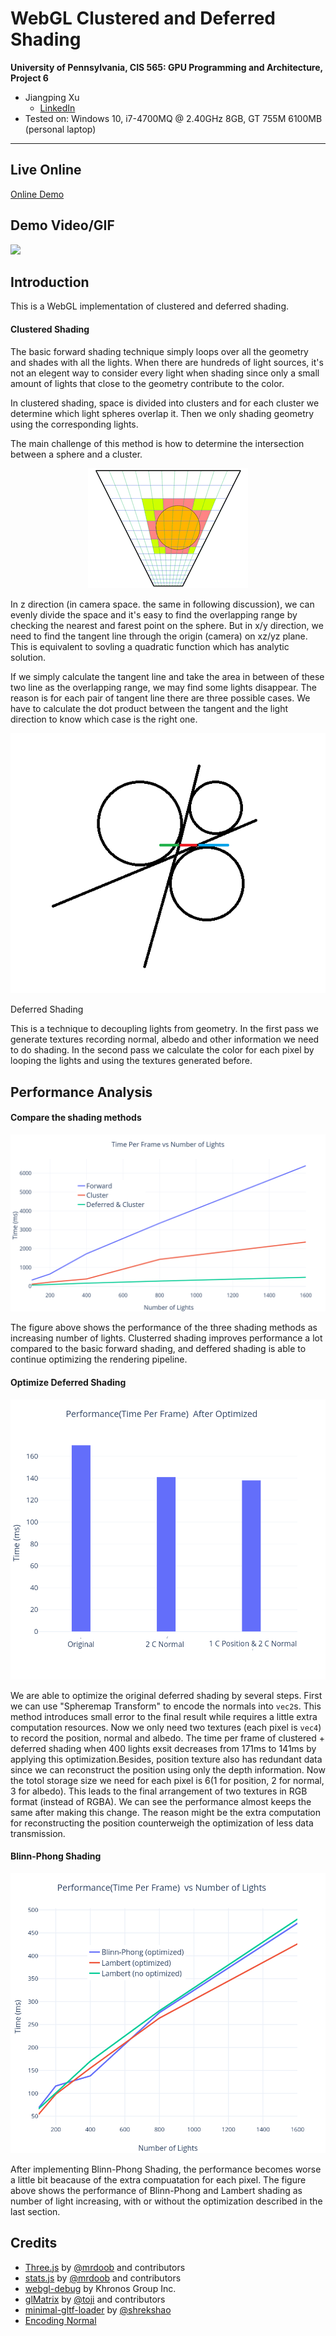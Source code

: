 WebGL Clustered and Deferred Shading
======================

**University of Pennsylvania, CIS 565: GPU Programming and Architecture, Project 6**
* Jiangping Xu
  * [LinkedIn](https://www.linkedin.com/in/jiangping-xu-365b19134/)
* Tested on: Windows 10, i7-4700MQ @ 2.40GHz 8GB, GT 755M 6100MB (personal laptop)
___

## Live Online

[Online Demo](https://haco77.github.io/Project6-WebGL-Clustered-Deferred-Forward-Plus/)

## Demo Video/GIF

[![](img/video.png)](TODO)

## Introduction
This is a WebGL implementation of clustered and deferred shading.

#### Clustered Shading
The basic forward shading technique simply loops over all the geometry and shades with all the lights. When there are hundreds of light sources, it's not an elegent way to consider every light when shading since only a small amount of lights that close to the geometry contribute to the color.

In clustered shading, space is divided into clusters and for each cluster we determine which light spheres overlap it. Then we only shading geometry using the corresponding lights.

The main challenge of this method is how to determine the intersection between a sphere and a cluster.

<p align="center">
    <img src = img/ClusteredShading.png>
<p

In z direction (in camera space. the same in following discussion), we can evenly divide the space and it's easy to find the overlapping range by checking the nearest and farest point on the sphere. But in x/y direction, we need to find the tangent line through the origin (camera) on xz/yz plane. This is equivalent to sovling a quadratic function which has analytic solution.

If we simply calculate the tangent line and take the area in between of these two line as the overlapping range, we may find some lights disappear. The reason is for each pair of tangent line there are three possible cases. We have to calculate the dot product between the tangent and the light direction to know which case is the right one. 

<p align="center">
    <img src = img/tangent.png>
<p

#### Deferred Shading
This is a technique to decoupling lights from geometry. In the first pass we generate textures recording normal, albedo and other information we need to do shading. In the second pass we calculate the color for each pixel by looping the lights and using the textures generated before.

## Performance Analysis
#### Compare the shading methods
<p align="center">
    <img src = img/plot1.png>
<p

The figure above shows the performance of the three shading methods as increasing number of lights. Clusterred shading improves performance a lot compared to the basic forward shading, and deffered shading is able to continue optimizing the rendering pipeline.

#### Optimize Deferred Shading
<p align="center">
    <img src = img/plot3.png>
<p

We are able to optimize the original deferred shading by several steps. First we can use "Spheremap Transform" to encode the normals into `vec2`s. This method introduces small error to the final result while requires a little extra computation resources. Now we only need two textures (each pixel is `vec4`) to record the position, normal and albedo. The time per frame of clustered + deferred shading when 400 lights exsit decreases from 171ms to 141ms by applying this optimization.Besides, position texture also has redundant data since we can reconstruct the position using only the depth information. Now the totol storage size we need for each pixel is 6(1 for position, 2 for normal, 3 for albedo). This leads to the final arrangement of two textures in RGB format (instead of RGBA). We can see the performance almost keeps the same after making this change. The reason might be the extra computation for reconstructing the position counterweigh the optimization of less data transmission.

#### Blinn-Phong Shading
<p align="center">
    <img src = img/plot4.png>
<p

After implementing Blinn-Phong Shading, the performance becomes worse a little bit beacause of the extra compuatation for each pixel. The figure above shows the performance of Blinn-Phong and Lambert shading as number of light increasing, with or without the optimization described in the last section.

## Credits

* [Three.js](https://github.com/mrdoob/three.js) by [@mrdoob](https://github.com/mrdoob) and contributors
* [stats.js](https://github.com/mrdoob/stats.js) by [@mrdoob](https://github.com/mrdoob) and contributors
* [webgl-debug](https://github.com/KhronosGroup/WebGLDeveloperTools) by Khronos Group Inc.
* [glMatrix](https://github.com/toji/gl-matrix) by [@toji](https://github.com/toji) and contributors
* [minimal-gltf-loader](https://github.com/shrekshao/minimal-gltf-loader) by [@shrekshao](https://github.com/shrekshao)
* [Encoding Normal](https://aras-p.info/texts/CompactNormalStorage.html)
